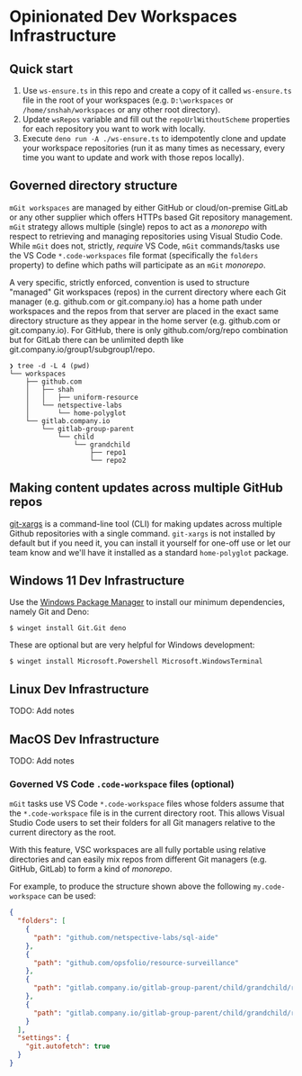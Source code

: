 # Opinionated Dev Workspaces Infrastructure

## Quick start

1. Use `ws-ensure.ts` in this repo and create a copy of it called `ws-ensure.ts` file in the root of your workspaces (e.g. `D:\workspaces` or `/home/snshah/workspaces` or any other root directory).
2. Update `wsRepos` variable and fill out the `repoUrlWithoutScheme` properties for each repository you want to work with locally.
3. Execute `deno run -A ./ws-ensure.ts` to idempotently clone and update your workspace repositories (run it as many times as necessary, every time you want to update and work with those repos locally).

## Governed directory structure

`mGit workspaces` are managed by either GitHub or cloud/on-premise GitLab or any other supplier which offers HTTPs based Git repository management. `mGit` strategy allows multiple (single) repos to act as a _monorepo_ with respect to retrieving and managing repositories using Visual Studio Code. While `mGit` does not, strictly, *require* VS Code, `mGit` commands/tasks use the VS Code `*.code-workspaces` file format (specifically the `folders` property) to define which paths will participate as an `mGit` _monorepo_.

A very specific, strictly enforced, convention is used to structure "managed" Git workspaces (repos) in the current directory where each Git manager (e.g. github.com or git.company.io) has a home path under workspaces and the repos from that server are placed in the exact same directory structure as they appear in the home server (e.g. github.com or git.company.io). For GitHub, there is only github.com/org/repo combination but for GitLab there can be unlimited depth like git.company.io/group1/subgroup1/repo.

```fish
❯ tree -d -L 4 (pwd)
└── workspaces
    ├── github.com
    │   ├── shah
    │   │   ├── uniform-resource
    │   └── netspective-labs
    │       └── home-polyglot
    └── gitlab.company.io
        └── gitlab-group-parent
            └── child
                └── grandchild
                    ├── repo1
                    └── repo2
```     

## Making content updates across multiple GitHub repos

[git-xargs](https://github.com/gruntwork-io/git-xargs) is a command-line tool (CLI) for making updates across multiple Github repositories with a single command. `git-xargs` is not installed by default but if you need it, you can install it yourself for one-off use or let our team know and we'll have it installed as a standard `home-polyglot` package.

## Windows 11 Dev Infrastructure

Use the
[Windows Package Manager](https://learn.microsoft.com/en-us/windows/package-manager/)
to install our minimum dependencies, namely Git and Deno:

```psh
$ winget install Git.Git deno
```

These are optional but are very helpful for Windows development:

```psh
$ winget install Microsoft.Powershell Microsoft.WindowsTerminal
```

## Linux Dev Infrastructure

TODO: Add notes

## MacOS Dev Infrastructure

TODO: Add notes

### Governed VS Code `.code-workspace` files (optional)

`mGit` tasks use VS Code `*.code-workspace` files whose folders assume that the `*.code-workspace` file is in the current directory root. This allows Visual Studio Code users to set their folders for all Git managers relative to the current directory as the root. 

With this feature, VSC workspaces are all fully portable using relative directories and can easily mix repos from different Git managers (e.g. GitHub, GitLab) to form a kind of _monorepo_.

For example, to produce the structure shown above the following `my.code-workspace` can be used:

```json
{
  "folders": [
    {
      "path": "github.com/netspective-labs/sql-aide"
    },
    {
      "path": "github.com/opsfolio/resource-surveillance"
    },
    {
      "path": "gitlab.company.io/gitlab-group-parent/child/grandchild/repo1"
    },
    {
      "path": "gitlab.company.io/gitlab-group-parent/child/grandchild/repo2"
    }
  ],
  "settings": {
    "git.autofetch": true
  }
}
```

